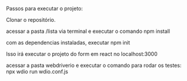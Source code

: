 Passos para executar o projeto:

Clonar o repositório.

acessar a pasta /lista via terminal e executar o comando npm install

com as dependencias instaladas, executar npm init

Isso irá executar o projeto do form em react no localhost:3000

acessar a pasta webdriverio e executar o comando para rodar os testes: npx wdio run wdio.conf.js

